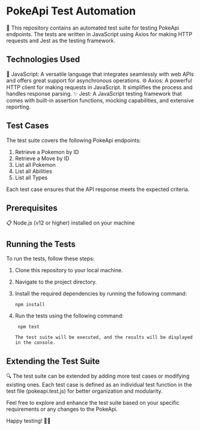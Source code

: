 # PokeApi Test Automation

🔬 This repository contains an automated test suite for testing PokeApi endpoints. The tests are written in JavaScript using Axios for making HTTP requests and Jest as the testing framework.

## Technologies Used

🚀 JavaScript: A versatile language that integrates seamlessly with web APIs and offers great support for asynchronous operations.
🌐 Axios: A powerful HTTP client for making requests in JavaScript. It simplifies the process and handles response parsing.
✨ Jest: A JavaScript testing framework that comes with built-in assertion functions, mocking capabilities, and extensive reporting.

## Test Cases

The test suite covers the following PokeApi endpoints:

1. Retrieve a Pokemon by ID
2. Retrieve a Move by ID
3. List all Pokemon
4. List all Abilities
5. List all Types

Each test case ensures that the API response meets the expected criteria.

## Prerequisites

📋 Node.js (v12 or higher) installed on your machine

## Running the Tests

To run the tests, follow these steps:

1. Clone this repository to your local machine.
2. Navigate to the project directory.
3. Install the required dependencies by running the following command:

   ```shell
   npm install

4. Run the tests using the following command:

   ```shell
    npm test

   The test suite will be executed, and the results will be displayed in the console.

## Extending the Test Suite

🔍 The test suite can be extended by adding more test cases or modifying existing ones. Each test case is defined as an individual test function in the test file (pokeapi.test.js) for better organization and modularity.

Feel free to explore and enhance the test suite based on your specific requirements or any changes to the PokeApi.

Happy testing! 🎉🔥

